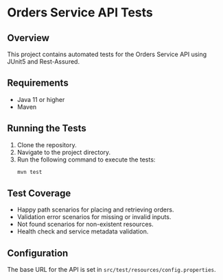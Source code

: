 # Orders Service API Tests

## Overview
This project contains automated tests for the Orders Service API using JUnit5 and Rest-Assured.

## Requirements
- Java 11 or higher
- Maven

## Running the Tests
1. Clone the repository.
2. Navigate to the project directory.
3. Run the following command to execute the tests:
   ```bash
   mvn test
   ```

## Test Coverage
- Happy path scenarios for placing and retrieving orders.
- Validation error scenarios for missing or invalid inputs.
- Not found scenarios for non-existent resources.
- Health check and service metadata validation.

## Configuration
The base URL for the API is set in `src/test/resources/config.properties`.